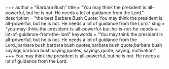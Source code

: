 +++
author = "Barbara Bush"
title = "You may think the president is all-powerful, but he is not. He needs a lot of guidance from the Lord."
description = "the best Barbara Bush Quote: You may think the president is all-powerful, but he is not. He needs a lot of guidance from the Lord."
slug = "you-may-think-the-president-is-all-powerful-but-he-is-not-he-needs-a-lot-of-guidance-from-the-lord"
keywords = "You may think the president is all-powerful, but he is not. He needs a lot of guidance from the Lord.,barbara bush,barbara bush quotes,barbara bush quote,barbara bush sayings,barbara bush saying,quotes, sayings,quote, saying, motivation"
+++
You may think the president is all-powerful, but he is not. He needs a lot of guidance from the Lord.
